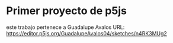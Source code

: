 # Primer proyecto de p5js

este trabajo pertenece a Guadalupe Avalos
URL: https://editor.p5js.org/GuadalupeAvalos04/sketches/n4RK3MUg2